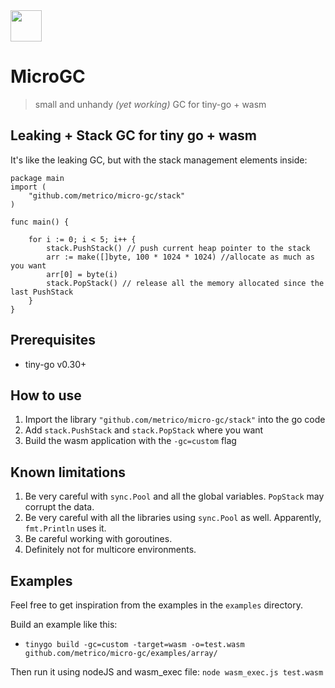 <a href="https://metrico.in">
<img src="https://avatars.githubusercontent.com/u/21342216?s=400&u=c43f5916e683fc8266274324de1d9e5d75d1e3e0&v=4" width=50>
</a>

# MicroGC
> small and unhandy _(yet working)_ GC for tiny-go + wasm

## Leaking + Stack GC for tiny go + wasm

It's like the leaking GC, but with the stack management elements inside:

```golang
package main
import (
	"github.com/metrico/micro-gc/stack"
)

func main() {

	for i := 0; i < 5; i++ {
		stack.PushStack() // push current heap pointer to the stack 
		arr := make([]byte, 100 * 1024 * 1024) //allocate as much as you want
		arr[0] = byte(i)
		stack.PopStack() // release all the memory allocated since the last PushStack
	}
}
```

## Prerequisites

- tiny-go v0.30+

## How to use

1. Import the library `"github.com/metrico/micro-gc/stack"` into the go code
2. Add `stack.PushStack` and `stack.PopStack` where you want
3. Build the wasm application with the `-gc=custom` flag 

## Known limitations

1. Be very careful with `sync.Pool` and all the global variables. `PopStack` may corrupt the data.
2. Be very careful with all the libraries using `sync.Pool` as well. Apparently, `fmt.Println` uses it.
3. Be careful working with goroutines.
4. Definitely not for multicore environments.

## Examples

Feel free to get inspiration from the examples in the `examples` directory.

Build an example like this: 
- `tinygo build -gc=custom -target=wasm -o=test.wasm github.com/metrico/micro-gc/examples/array/`

Then run it using nodeJS and wasm_exec file: `node wasm_exec.js test.wasm`
